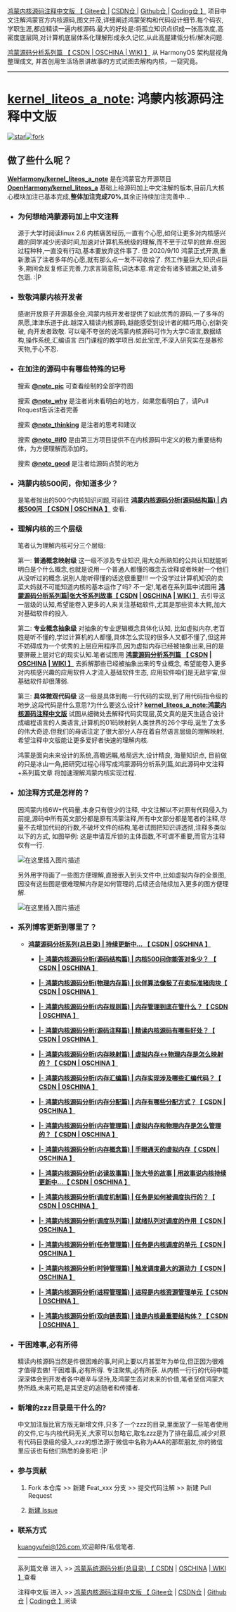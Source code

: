[鸿蒙内核源码注释中文版 【 Gitee仓 ](https://gitee.com/weharmony/kernel_liteos_a_note) | [ CSDN仓 ](https://codechina.csdn.net/kuangyufei/kernel_liteos_a_note) | [ Github仓 ](https://github.com/kuangyufei/kernel_liteos_a_note) | [ Coding仓 】](https://weharmony.coding.net/public/harmony/kernel_liteos_a_note/git/files) 项目中文注解鸿蒙官方内核源码,图文并茂,详细阐述鸿蒙架构和代码设计细节.每个码农,学职生涯,都应精读一遍内核源码.最大的好处是:将孤立知识点织成一张高浓度,高密度底层网,对计算机底层体系化理解形成永久记忆,从此高屋建瓴分析/解决问题.

[鸿蒙源码分析系列篇 【 CSDN ](https://blog.csdn.net/kuangyufei/article/details/108727970) [| OSCHINA ](https://my.oschina.net/u/3751245/blog/4626852) [| WIKI 】](https://gitee.com/weharmony/kernel_liteos_a_note/wikis/pages) 从 HarmonyOS 架构层视角整理成文, 并首创用生活场景讲故事的方式试图去解构内核，一窥究竟。

---

# **[kernel\_liteos\_a_note](https://gitee.com/weharmony/kernel_liteos_a_note): 鸿蒙内核源码注释中文版**

[![star](https://gitee.com/weharmony/kernel_liteos_a_note/badge/star.svg?theme=dark)](https://gitee.com/weharmony/kernel_liteos_a_note)[![fork](https://gitee.com/weharmony/kernel_liteos_a_note/badge/fork.svg?theme=dark)](https://gitee.com/weharmony/kernel_liteos_a_note)


## **做了些什么呢？**

**[WeHarmony/kernel\_liteos\_a_note](https://gitee.com/weharmony/kernel_liteos_a_note)** 是在鸿蒙官方开源项目 **[OpenHarmony/kernel\_liteos\_a](https://gitee.com/openharmony/kernel_liteos_a)** 基础上给源码加上中文注解的版本,目前几大核心模块加注已基本完成,**整体加注完成70%**,其余正持续加注完善中...

-   ### **为何想给鸿蒙源码加上中文注释**
    
    源于大学时阅读linux 2.6 内核痛苦经历,一直有个心愿,如何让更多对内核感兴趣的同学减少阅读时间,加速对计算机系统级的理解,而不至于过早的放弃.但因过程种种,一直没有行动,基本要放弃这件事了. 但 2020/9/10 鸿蒙正式开源,重新激活了注者多年的心愿,就有那么点一发不可收拾了. 然工作量巨大,知识点巨多,期间会反复修正完善,力求言简意赅,词达本意.肯定会有诸多错漏之处,请多包涵. :|P
    
-   ### **致敬鸿蒙内核开发者**
    
    感谢开放原子开源基金会,鸿蒙内核开发者提供了如此优秀的源码,一了多年的夙愿,津津乐道于此.越深入精读内核源码,越能感受到设计者的精巧用心,创新突破, 向开发者致敬. 可以毫不夸张的说鸿蒙内核源码可作为大学C语言,数据结构,操作系统,汇编语言 四门课程的教学项目.如此宝库,不深入研究实在是暴殄天物,于心不忍.

-   ### **在加注的源码中有哪些特殊的记号**

    搜索 **[@note_pic]()** 可查看绘制的全部字符图

    搜索 **[@note_why]()** 是注者尚未看明白的地方，如果您看明白了，请Pull Request告诉注者完善

    搜索 **[@note_thinking]()** 是注者的思考和建议

    搜索 **[@note_#if0]()** 是由第三方项目提供不在内核源码中定义的极为重要结构体，为方便理解而添加的。

    搜索 **[@note_good]()** 是注者给源码点赞的地方

-   ### **鸿蒙内核500问，你知道多少？**

    是笔者抛出的500个内核知识问题,可前往 **[鸿蒙内核源码分析(源码结构篇) | 内核500问 【 CSDN ](https://blog.csdn.net/kuangyufei/article/details/111938348) [| OSCHINA 】](https://my.oschina.net/u/3751245/blog/4869137)** 查看.

-   ### **理解内核的三个层级**
    
    笔者认为理解内核可分三个层级:
    
    第一: **普通概念映射级** 这一级不涉及专业知识,用大众所熟知的公共认知就能听明白是个什么概念,也就是说用一个普通人都懂的概念去诠释或者映射一个他们从没听过的概念.说别人能听得懂的话这很重要!!! 一个没学过计算机知识的卖菜大妈就不可能知道内核的基本运作了吗? 不一定!,笔者在系列篇中试图用 **[鸿蒙源码分析系列篇|张大爷系列故事【 CSDN](https://blog.csdn.net/kuangyufei/article/details/108727970) [| OSCHINA](https://my.oschina.net/u/3751245/blog/4626852) [| WIKI 】](https://gitee.com/weharmony/kernel_liteos_a_note/wikis/pages)** 去引导这一层级的认知,希望能卷入更多的人来关注基础软件,尤其是那些资本大鳄,加大对基础软件的投入.
    
    第二: **专业概念抽象级** 对抽象的专业逻辑概念具体化认知, 比如虚拟内存,老百姓是听不懂的,学过计算机的人都懂,具体怎么实现的很多人又都不懂了,但这并不妨碍成为一个优秀的上层应用程序员,因为虚拟内存已经被抽象出来,目的是要屏蔽上层对它的现实认知.笔者试图用 **[鸿蒙源码分析系列篇 【 CSDN](https://blog.csdn.net/kuangyufei/article/details/108727970) [| OSCHINA](https://my.oschina.net/u/3751245/blog/4626852) [| WIKI 】](https://gitee.com/weharmony/kernel_liteos_a_note/wikis/pages)** 去拆解那些已经被抽象出来的专业概念, 希望能卷入更多对内核感兴趣的应用软件人才流入基础软件生态, 应用软件咱们是无敌宇宙,但基础软件却很薄弱.
    
    第三: **具体微观代码级** 这一级是具体到每一行代码的实现,到了用代码指令级的地步,这段代码是什么意思?为什么要这么设计? **[kernel\_liteos\_a_note:鸿蒙内核源码注释中文版](https://gitee.com/weharmony/kernel_liteos_a_note)** 试图从细微处去解释代码实现层,英文真的是天生适合设计成编程语言的人类语言,计算机的01码映射到人类世界的26个字母,诞生了太多的伟大奇迹.但我们的母语注定了很大部分人存在着自然语言层级的理解映射,希望注释中文版能让更多爱好者快速的理解内核.
    
    鸿蒙是面向未来设计的系统,高瞻远瞩,格局远大,设计精良, 海量知识点, 目前做的只是冰山一角,把研究过程心得写成鸿蒙源码分析系列篇,如此源码中文注释+系列篇文章 将加速理解鸿蒙内核实现过程.
    
-   ### **加注释方式是怎样的？**
    
    因鸿蒙内核6W+代码量,本身只有很少的注释, 中文注解以不对原有代码侵入为前提,源码中所有英文部分都是原有鸿蒙注释,所有中文部分都是笔者的注释,尽量不去增加代码的行数,不破坏文件的结构,笔者试图把知识讲透彻,注释多类似以下的方式, 如图举例: 这是申请互斥锁的主体函数,不可谓不重要,而官方注释仅有一行.
    
    ![在这里插入图片描述](https://img-blog.csdnimg.cn/2020102821375267.png?x-oss-process=image/watermark,type_ZmFuZ3poZW5naGVpdGk,shadow_10,text_aHR0cHM6Ly9ibG9nLmNzZG4ubmV0L2t1YW5neXVmZWk=,size_16,color_FFFFFF,t_70#pic_center)
    
    另外用字符画了一些图方便理解,直接嵌入到头文件中,比如虚拟内存的全景图,因没有这些图是很难理解内存是如何管理的,后续还会陆续加入更多的图方便理解.
    
    ![在这里插入图片描述](https://img-blog.csdnimg.cn/20201028154344813.png?x-oss-process=image/watermark,type_ZmFuZ3poZW5naGVpdGk,shadow_10,text_aHR0cHM6Ly9ibG9nLmNzZG4ubmV0L2t1YW5neXVmZWk=,size_16,color_FFFFFF,t_70#pic_center)
    
-   ### **系列博客更新到哪里了？**

    - **[鸿蒙源码分析系列(总目录) | 持续更新中... 【 CSDN ](https://blog.csdn.net/kuangyufei/article/details/108727970) [| OSCHINA 】](https://my.oschina.net/u/3751245/blog/4626852)**

        * **[|-  鸿蒙内核源码分析(源码结构篇) | 内核500问你能答对多少？ 【 CSDN ](https://blog.csdn.net/kuangyufei/article/details/111938348) [| OSCHINA 】](https://my.oschina.net/u/3751245/blog/4869137)**

        * **[|-  鸿蒙内核源码分析(物理内存篇) | 伙伴算法像极了在卖标准猪肉块【 CSDN ](https://blog.csdn.net/kuangyufei/article/details/111765600) [| OSCHINA 】](https://my.oschina.net/u/3751245/blog/4842408)**

        * **[|-  鸿蒙内核源码分析(内存规则篇) | 内存管理到底在管什么？【 CSDN ](https://blog.csdn.net/kuangyufei/article/details/109437223) [| OSCHINA 】](https://my.oschina.net/u/3751245/blog/4698384)**

        * **[|-  鸿蒙内核源码分析(源码注释篇) | 精读内核源码有哪些好处？【 CSDN ](https://blog.csdn.net/kuangyufei/article/details/109251754) [| OSCHINA 】](https://my.oschina.net/u/3751245/blog/4686747)**

        * **[|-  鸿蒙内核源码分析(内存映射篇) | 虚拟内存<->物理内存是怎么映射的？【 CSDN ](https://blog.csdn.net/kuangyufei/article/details/109032636) [| OSCHINA 】](https://my.oschina.net/u/3751245/blog/4694841)**

        * **[|-  鸿蒙内核源码分析(内存汇编篇) | 内存实现涉及哪些汇编代码？【 CSDN ](https://blog.csdn.net/kuangyufei/article/details/108994081) [| OSCHINA 】](https://my.oschina.net/u/3751245/blog/4692156)**

        * **[|-  鸿蒙内核源码分析(内存分配篇) | 内存有哪些分配方式？【 CSDN ](https://blog.csdn.net/kuangyufei/article/details/108989906) [| OSCHINA 】](https://my.oschina.net/u/3751245/blog/4646802)**

        * **[|-  鸿蒙内核源码分析(内存管理篇) | 虚拟内存和物理内存是怎么管理的？【 CSDN ](https://blog.csdn.net/kuangyufei/article/details/108821442) [| OSCHINA 】](https://my.oschina.net/u/3751245/blog/4652284)**

        * **[|-  鸿蒙内核源码分析(内存概念篇) | 手眼通天的虚拟内存【 CSDN ](https://blog.csdn.net/kuangyufei/article/details/108723672) [| OSCHINA 】](https://my.oschina.net/u/3751245/blog/4646802)**

        * **[|-  鸿蒙内核源码分析(必读故事篇) | 张大爷的故事 | 用故事说内核持续更新中...【 CSDN ](https://blog.csdn.net/kuangyufei/article/details/108745174) [| OSCHINA 】](https://my.oschina.net/u/3751245/blog/4634668)**

        * **[|-  鸿蒙内核源码分析(调度机制篇) | 任务是如何被调度执行的？【 CSDN ](https://blog.csdn.net/kuangyufei/article/details/108705968) [| OSCHINA 】](https://my.oschina.net/u/3751245/blog/4623040)**

        * **[|-  鸿蒙内核源码分析(调度队列篇) | 就绪队列对调度的作用【 CSDN ](https://blog.csdn.net/kuangyufei/article/details/108626671) [| OSCHINA 】](https://my.oschina.net/u/3751245/blog/4606916)**

        * **[|-  鸿蒙内核源码分析(任务管理篇) | 任务是内核调度的单元【 CSDN ](https://blog.csdn.net/kuangyufei/article/details/108621428) [| OSCHINA 】](https://my.oschina.net/u/3751245/blog/4603919)**

        * **[|-  鸿蒙内核源码分析(时钟管理篇) | 触发调度最大的源动力【 CSDN ](https://blog.csdn.net/kuangyufei/article/details/108603468) [| OSCHINA 】](https://my.oschina.net/u/3751245/blog/4574493)**

        * **[|-  鸿蒙内核源码分析(进程管理篇) | 进程是内核资源管理单元【 CSDN ](https://blog.csdn.net/kuangyufei/article/details/108595941) [| OSCHINA 】](https://my.oschina.net/u/3751245/blog/4574429)**

        * **[|-  鸿蒙内核源码分析(双向链表篇) | 谁是内核最重要结构体？【 CSDN ](https://blog.csdn.net/kuangyufei/article/details/108585659) [| OSCHINA 】](https://my.oschina.net/u/3751245/blog/4572304)**


-   ### **干困难事,必有所得**
    
    精读内核源码当然是件很困难的事,时间上要以月甚至年为单位,但正因为很难才值得去做! 干困难事,必有所得. 专注聚焦,必有所获. 从内核一行行的代码中能深深体会到开发者各中艰辛与坚持,及鸿蒙生态对未来的价值,笔者坚信鸿蒙大势所趋,未来可期,是其坚定的追随者和传播者.
    
-   ### **新增的zzz目录是干什么的?**
    
    中文加注版比官方版无新增文件,只多了一个zzz的目录,里面放了一些笔者使用的文件,它与内核代码无关,大家可以忽略它,取名zzz是为了排在最后,减少对原有代码目录级的侵入,zzz的想法源于微信中名称为AAA的那帮朋友,你的微信里应该也有他们熟悉的身影吧 :|P  

-   ### **参与贡献**
    1. Fork 本仓库 >> 新建 Feat_xxx 分支 >> 提交代码注解 >> 新建 Pull Request

    2. [新建 Issue](https://gitee.com/weharmony/kernel_liteos_a_note/issues)
-   ### **联系方式**
    kuangyufei@126.com,欢迎邮件/私信笔者.

    ---

    系列篇文章 进入 >\> [鸿蒙系统源码分析(总目录) 【 CSDN](https://blog.csdn.net/kuangyufei/article/details/108727970) | [OSCHINA](https://my.oschina.net/u/3751245/blog/4626852) [| WIKI 】](https://gitee.com/weharmony/kernel_liteos_a_note/wikis/pages)查看
    
    注释中文版 进入 >\> [鸿蒙内核源码注释中文版 【 Gitee仓](https://gitee.com/weharmony/kernel_liteos_a_note) | [CSDN仓](https://codechina.csdn.net/kuangyufei/kernel_liteos_a_note) | [Github仓](https://github.com/kuangyufei/kernel_liteos_a_note) | [Coding仓 】](https://weharmony.coding.net/public/harmony/kernel_liteos_a_note/git/files)阅读
    